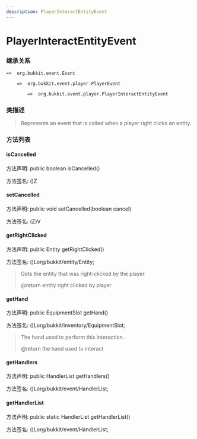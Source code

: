 ```yaml
---
description: PlayerInteractEntityEvent
---
```


# PlayerInteractEntityEvent

### 继承关系

    =>  org.bukkit.event.Event

        =>  org.bukkit.event.player.PlayerEvent

            =>  org.bukkit.event.player.PlayerInteractEntityEvent

### 类描述

> Represents an event that is called when a player right clicks an entity.

### 方法列表

#### isCancelled

方法声明: public boolean isCancelled()

方法签名: ()Z

#### setCancelled

方法声明: public void setCancelled(boolean cancel)

方法签名: (Z)V

#### getRightClicked

方法声明: public Entity getRightClicked()

方法签名: ()Lorg/bukkit/entity/Entity;

> Gets the entity that was right-clicked by the player.
>
> @return entity right clicked by player

#### getHand

方法声明: public EquipmentSlot getHand()

方法签名: ()Lorg/bukkit/inventory/EquipmentSlot;

> The hand used to perform this interaction.
>
> @return the hand used to interact

#### getHandlers

方法声明: public HandlerList getHandlers()

方法签名: ()Lorg/bukkit/event/HandlerList;

#### getHandlerList

方法声明: public static HandlerList getHandlerList()

方法签名: ()Lorg/bukkit/event/HandlerList;